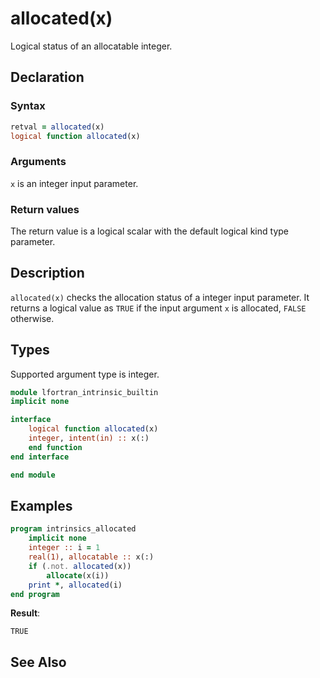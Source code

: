 # allocated(x)

Logical status of an allocatable integer.

## Declaration

### Syntax

```fortran
retval = allocated(x)
logical function allocated(x)
```

### Arguments

`x` is an integer input parameter.

### Return values

The return value is a logical scalar with the default logical kind type
parameter.

## Description

`allocated(x)` checks the allocation status of a integer input parameter. It
returns a logical value as `TRUE` if the input argument `x` is allocated,
`FALSE` otherwise.

## Types

Supported argument type is integer.

```fortran
module lfortran_intrinsic_builtin
implicit none

interface
    logical function allocated(x)
	integer, intent(in) :: x(:)
	end function
end interface

end module
```

## Examples

```fortran
program intrinsics_allocated
    implicit none
    integer :: i = 1
	real(1), allocatable :: x(:)
	if (.not. allocated(x))
		allocate(x(i))
    print *, allocated(i)
end program
```

**Result**:

```
TRUE
```

## See Also

